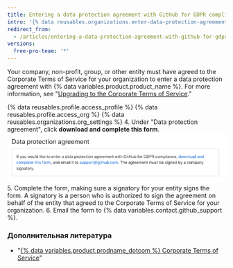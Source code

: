 ```yaml
---
title: Entering a data protection agreement with GitHub for GDPR compliance
intro: '{% data reusables.organizations.enter-data-protection-agreement %}'
redirect_from:
  - /articles/entering-a-data-protection-agreement-with-github-for-gdpr-compliance
versions:
  free-pro-team: '*'
---
```


Your company, non-profit, group, or other entity must have agreed to the Corporate Terms of Service for your organization to enter a data protection agreement with {% data variables.product.product_name %}. For more information, see "[Upgrading to the Corporate Terms of Service](/articles/upgrading-to-the-corporate-terms-of-service)."

{% data reusables.profile.access_profile %}
{% data reusables.profile.access_org %}
{% data reusables.organizations.org_settings %}
4. Under "Data protection agreement", click **download and complete this form**. ![Data protection agreement section](/assets/images/help/organizations/data-protection-agreement.png)
5. Complete the form, making sure a signatory for your entity signs the form. A signatory is a person who is authorized to sign the agreement on behalf of the entity that agreed to the Corporate Terms of Service for your organization.
6. Email the form to {% data variables.contact.github_support %}.

### Дополнительная литература
- "[{% data variables.product.prodname_dotcom %} Corporate Terms of Service](/articles/github-corporate-terms-of-service/)"
